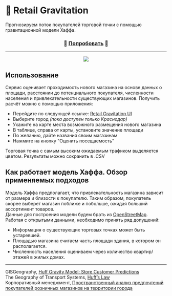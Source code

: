 # 🏪 Retail Gravitation
Прогнозируем поток покупателей торговой точки с помощью гравитационной модели Хаффа.

<h3 align="center">
    🛒 <a href="https://retail-gravitation.streamlit.app/">Попробовать</a> 🛒
</h3>

---

<p align="center">
    <img src="https://i.imgur.com/UxFTW2N.gif">
</p>

## Использование
Сервис оценивает проходимость нового магазина на основе данных о площади, расстоянии до потенциального покупателя, численности населения и привлекательности существующих магазинов. Получить расчёт можно с помощью приложения:
- Перейдите по следующей ссылке: [Retail Gravitation UI](https://retail-gravitation.streamlit.app/)
- Выберите город *(пока доступен только Краснодар)*
- Укажите на карте места возможного размещения нового магазина
- В таблице, справа от карты, установите значение площади
- По желанию, дайте названия своим магазинам
- Нажмите на кнопку "Оценить посещаемость"

Торговая точка с самым высоким ожидаемым трафиком выделяется цветом. Результаты можно сохранить в .CSV

## Как работает модель Хаффа. Обзор применяемых подходов
Модель Хаффа предполагает, что привлекательность магазина зависит от размера и близости к покупателю. Таким образом, покупатель скорее выберет магазин поближе и побольше, ожидая больший ассортимент товаров.  
Данные для построения модели будем брать из [OpenStreetMap](https://www.openstreetmap.org/). Работая с открытыми данными, необходимо принять ряд допущений:
- Информация о существующих торговых точках может быть устаревшей.
- Площадью магазина считаем часть площади здания, в котором он располагается.
- Численность населения оцениваем через количество квартир/этажей в жилых домах.

---
GISGeography, [Huff Gravity Model: Store Customer Predictions](https://gisgeography.com/huff-gravity-model/)  
The Geography of Transport Systems, [Huff’s Law](https://transportgeography.org/contents/methods/market-area-analysis/huff-law-retail/)  
Корпоративный менеджмент, [Пространственный анализ предпочтений покупателей розничных магазинов на территории города](https://www.cfin.ru/press/practical/2007-10/01.shtml)